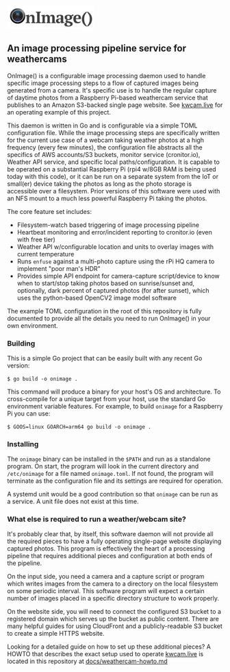 <!-- markdownlint-disable first-line-h1 no-inline-html -->
<picture>
  <source media="(prefers-color-scheme: dark)" srcset="https://raw.githubusercontent.com/estesp/onimage/main/docs/logo/on-image-logo-dark-mode-medium.png">
  <source media="(prefers-color-scheme: light)" srcset="https://raw.githubusercontent.com/estesp/onimage/main/docs/logo/on-image-logo-medium.png">
  <img alt="Finch logo" width=40% height=auto src="https://raw.githubusercontent.com/estesp/onimage/main/docs/logo/on-image-logo-medium.png">
</picture>

## An image processing pipeline service for weathercams

OnImage() is a configurable image processing daemon used to handle specific image processing
steps to a flow of captured images being generated from a camera. It's specific use is to
handle the regular capture of daytime photos from a Raspberry Pi-based weathercam service that
publishes to an Amazon S3-backed single page website. See [kwcam.live](https://kwcam.live) for
an operating example of this project.

This daemon is written in Go and is configurable via a simple TOML configuration file. While
the image processing steps are specifically written for the current use case of a webcam
taking weather photos at a high frequency (every few minutes), the configuration file abstracts
all the specifics of AWS accounts/S3 buckets, monitor service (cronitor.io), Weather API service,
and specific local paths/configuration. It is capable to be operated on a substantial Raspberry
Pi (rpi4 w/8GB RAM is being used today with this code), or it can be run on a separate system
from the IoT or small(er) device taking the photos as long as the photo storage is accessible
over a filesystem. Prior versions of this software were used with an NFS mount to a much less
powerful Raspberry Pi taking the photos.

The core feature set includes:
 - Filesystem-watch based triggering of image processing pipeline
 - Heartbeat monitoring and error/incident reporting to cronitor.io (even with free tier)
 - Weather API w/configurable location and units to overlay images with current temperature
 - Runs `enfuse` against a multi-photo capture using the rPi HQ camera to implement "poor man's HDR"
 - Provides simple API endpoint for camera-capture script/device to know when to start/stop
   taking photos based on sunrise/sunset and, optionally, dark percent of captured photos
   (for after sunset), which uses the python-based OpenCV2 image model software

The example TOML configuration in the root of this repository is fully documented to provide
all the details you need to run OnImage() in your own environment.

### Building

This is a simple Go project that can be easily built with any recent Go version:

```shell
$ go build -o onimage .
```

This command will produce a binary for your host's OS and architecture. To cross-compile for a
unique target from your host, use the standard Go environment variable features. For example, to
build `onimage` for a Raspberry Pi you can use:

```shell
$ GOOS=linux GOARCH=arm64 go build -o onimage .
```

### Installing

The `onimage` binary can be installed in the `$PATH` and run as a standalone program. On start, the
program will look in the current directory and `/etc/onimage` for a file named `onimage.toml`. If
not found, the program will terminate as the configuration file and its settings are required for
operation.

A systemd unit would be a good contribution so that `onimage` can be run as a
service. A unit file does not exist at this time.

### What else is required to run a weather/webcam site?

It's probably clear that, by itself, this software daemon will not provide all the required
pieces to have a fully operating single-page website displaying captured photos. This program
is effectively the heart of a processing pipeline that requires additional pieces and
configuration at both ends of the pipeline.

On the input side, you need a camera and a capture script or program which writes images
from the camera to a directory on the local filesystem on some periodic interval. This
software program will expect a certain number of images placed in a specific directory
structure to work properly.

On the website side, you will need to connect the configured S3 bucket to a registered
domain which serves up the bucket as public content. There are many helpful guides for
using CloudFront and a publicly-readable S3 bucket to create a simple HTTPS website.

Looking for a detailed guide on how to set up these additional pieces? A HOWTO that
describes the exact setup used to operate [kwcam.live](https://kwcam.live)
is located in this repository at [docs/weathercam-howto.md](/docs/weathercam-howto.md)
